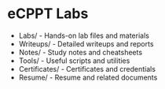 # eCPPT Labs
- Labs/ - Hands-on lab files and materials
- Writeups/ - Detailed writeups and reports
- Notes/ - Study notes and cheatsheets
- Tools/ - Useful scripts and utilities
- Certificates/ - Certificates and credentials
- Resume/ - Resume and related documents
